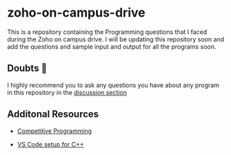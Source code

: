 # zoho-on-campus-drive

This is a repository containing the Programming questions that I faced during the Zoho on campus drive. I will be updating this repository soon and add the questions and sample input and output for all the programs soon.  

## Doubts 🤔

I highly recommend you to ask any questions you have about any program in this repository in the [discussion section](https://github.com/prabanjanraja/zoho-on-campus-drive/discussions)

## Additonal Resources

- [Competitive Programming](https://github.com/prabanjanraja/Competitive-Programming-Materials)

- [VS Code setup for C++](https://prabanjanraja.hashnode.dev/cp-setup-for-vs-code)